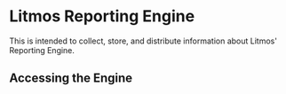 # Litmos Reporting Engine 

This is intended to collect, store, and distribute information about Litmos' Reporting Engine. 

## Accessing the Engine

